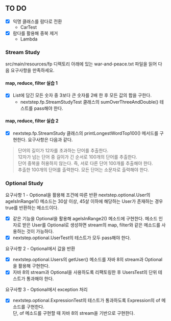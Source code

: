 ## TO DO
-[x] 익명 클래스를 람다로 전환 
    - CarTest
-[x] 람다를 활용해 중복 제거
    - Lambda  

### Stream Study
 src/main/resources/fp 디렉토리 아래에 있는 war-and-peace.txt 파일을 읽어 다음 요구사항을 만족하세요.

#### map, reduce, filter 실습 1
-[x] List에 담긴 모든 숫자 중 3보다 큰 숫자를 2배 한 후 모든 값의 합을 구한다. 
    - nextstep.fp.StreamStudyTest 클래스의 sumOverThreeAndDouble() 테스트를 pass해야 한다.

#### map, reduce, filter 실습 2
-[x] nextstep.fp.StreamStudy 클래스의 printLongestWordTop100() 메서드를 구현한다. 요구사항은 다음과 같다.
> 단어의 길이가 12자를 초과하는 단어를 추출한다. <br>
12자가 넘는 단어 중 길이가 긴 순서로 100개의 단어를 추출한다.<br>
단어 중복을 허용하지 않는다. 즉, 서로 다른 단어 100개를 추출해야 한다.<br>
추출한 100개의 단어를 출력한다. 모든 단어는 소문자로 출력해야 한다.<br>

### Optional Study
요구사항 1 - Optional을 활용해 조건에 따른 반환
nextstep.optional.User의 ageIsInRange1() 메소드는 30살 이상, 45살 이하에 해당하는 User가 존재하는 경우 true를 반환하는 메소드이다.
-[x] 같은 기능을 Optional을 활용해 ageIsInRange2() 메소드에 구현한다. 메소드 인자로 받은 User를 Optional로 생성하면 stream의 map, filter와 같은 메소드를 사용하는 것이 가능하다.
-[x] nextstep.optional.UserTest의 테스트가 모두 pass해야 한다.

요구사항 2 - Optional에서 값을 반환
-[x] nextstep.optional.Users의 getUser() 메소드를 자바 8의 stream과 Optional을 활용해 구현한다.
-[x] 자바 8의 stream과 Optional을 사용하도록 리팩토링한 후 UsersTest의 단위 테스트가 통과해야 한다.

요구사항 3 - Optional에서 exception 처리
-[x] nextstep.optional.ExpressionTest의 테스트가 통과하도록 Expression의 of 메소드를 구현한다.
<br>단, of 메소드를 구현할 때 자바 8의 stream을 기반으로 구현한다.

